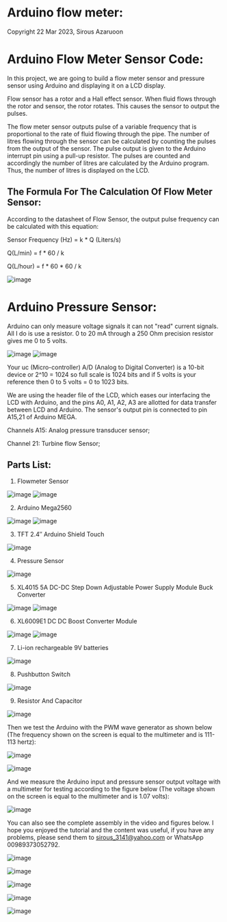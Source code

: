 # Arduino flow meter:

Copyright 22 Mar 2023, Sirous Azaruoon
# Arduino Flow Meter Sensor Code:
In this project, we are going to build a flow meter sensor and pressure sensor using Arduino  and displaying it on a LCD display.

Flow sensor has a rotor and a Hall effect sensor. When fluid flows through the rotor and sensor, the rotor rotates. This causes the sensor to output the pulses.

The flow meter sensor outputs pulse of a variable frequency that is proportional to the rate of fluid flowing through the pipe. The number of litres flowing through the sensor can be calculated by counting the pulses from the output of the sensor. The pulse output is given to the Arduino interrupt pin using a pull-up resistor. The pulses are counted and accordingly the number of litres are calculated by the Arduino program. Thus, the number of litres is displayed on the LCD.
## The Formula For The Calculation Of Flow Meter Sensor:
According to the datasheet of Flow Sensor, the output pulse frequency can be calculated with this equation:

Sensor Frequency (Hz) = k * Q (Liters/s)

Q(L/min) = f * 60 / k

Q(L/hour) = f * 60 * 60 / k

![image](https://user-images.githubusercontent.com/106908138/229242343-df48e5e2-58de-437d-97e2-5cbd5e096c42.png)
# Arduino Pressure Sensor:

Arduino can only measure voltage signals it can not "read" current signals. All I do is use a resistor. 0 to 20 mA through a 250 Ohm precision resistor gives me 0 to 5 volts.

![image](https://user-images.githubusercontent.com/106908138/229244551-a826d671-24ca-4d31-afe2-9419df439f8d.png)
![image](https://user-images.githubusercontent.com/106908138/229244569-e4e287ce-c695-46a2-9edb-ee9f995a873a.png)

Your uc (Micro-controller) A/D (Analog to Digital Converter) is a 10-bit device or 2^10 = 1024 so full scale is 1024 bits and if 5 volts is your reference then 0 to 5 volts = 0 to 1023 bits.

We are using the header file of the LCD, which eases our interfacing the LCD with Arduino, and the pins A0, A1, A2, A3 are allotted for data transfer between LCD and Arduino. The sensor's output pin is connected to pin A15,21 of Arduino MEGA.

Channels A15: Analog pressure transducer sensor;

 Channel 21: Turbine flow Sensor;
 
## Parts List:

1.	Flowmeter Sensor

![image](https://user-images.githubusercontent.com/106908138/229244977-b264f155-a947-484c-b269-514bd0983408.png)
![image](https://user-images.githubusercontent.com/106908138/229244996-9a32e7bb-51c6-4874-9867-4fc976224cc3.png)

2.	Arduino Mega2560

![image](https://user-images.githubusercontent.com/106908138/229245463-b88bd7f1-eefb-465c-b8f0-27ccb06f906b.png)
![image](https://user-images.githubusercontent.com/106908138/229245493-8871a48f-631e-439e-a696-8ab551c009e8.png)

3.	TFT 2.4″ Arduino Shield Touch
 
![image](https://user-images.githubusercontent.com/106908138/229245276-8cff807d-0dbe-4cf2-8106-f3da7cd28276.png)

4.	Pressure Sensor

![image](https://user-images.githubusercontent.com/106908138/229245641-6b652b89-230f-48af-90f9-d6dab95d20f5.png)

5.	XL4015 5A DC-DC Step Down Adjustable Power Supply Module Buck Converter

![image](https://user-images.githubusercontent.com/106908138/229245742-652a53d3-f75f-4b22-8012-f4b93a274213.png)
![image](https://user-images.githubusercontent.com/106908138/229245766-f4fe83c1-7f66-4197-95a8-06a3f7b55655.png)

6.	XL6009E1 DC DC Boost Converter Module

![image](https://user-images.githubusercontent.com/106908138/229245818-b801c9a9-b9e7-4c14-8897-5da0b987ea55.png)
![image](https://user-images.githubusercontent.com/106908138/229245826-cf0b5694-196d-4ca4-b459-c687f7e82d7b.png)

7.	Li-ion rechargeable 9V batteries

![image](https://user-images.githubusercontent.com/106908138/229245961-a1cb2f3d-ede4-4c16-8d97-fdc5813abc74.png)

8.	Pushbutton Switch
 
 ![image](https://user-images.githubusercontent.com/106908138/229246001-5210d04f-531c-46dc-8bba-1fad747c3f4a.png)

 9.	Resistor And Capacitor
  
![image](https://user-images.githubusercontent.com/106908138/229246052-5bda8a08-a5d5-47dd-ace2-bb278dc86c1d.png)
  
Then we test the Arduino with the PWM wave generator as shown below (The frequency shown on 
the screen is equal to the multimeter and is 111-113 hertz):
  
![image](https://user-images.githubusercontent.com/106908138/229246108-1c088999-7648-46d1-8963-c74a44f5dc8f.png)
  
![image](https://user-images.githubusercontent.com/106908138/229246269-021399fb-a720-4164-a50e-4a79f3d1238e.png)
 
And we measure the Arduino input and pressure sensor output voltage with a multimeter for testing according to the figure below (The voltage shown on the screen is equal to the multimeter and is 1.07 volts):  
  
![image](https://user-images.githubusercontent.com/106908138/229246321-ccfbd5a8-6934-4e28-8cef-905e5716f369.png)
  
You can also see the complete assembly in the video and figures below. I hope you enjoyed the tutorial and the content was useful, if you have any problems, please send them to sirous_3141@yahoo.com or WhatsApp 00989373052792.

![image](https://user-images.githubusercontent.com/106908138/229246457-32240157-4142-4d21-b42b-f9d8114aa5d4.png)
  
![image](https://user-images.githubusercontent.com/106908138/229246498-0bb8b5ef-dbf4-4165-b89e-2a64780ab654.png)

![image](https://user-images.githubusercontent.com/106908138/229246526-8b688f19-3750-470f-b04c-d5d60b341d47.png)

![image](https://user-images.githubusercontent.com/106908138/229246553-7a0314dc-b7f7-400c-8ce5-5d38c2dc5c28.png)

![image](https://user-images.githubusercontent.com/106908138/229246577-237fb52d-22ad-440a-a035-8913c3a21df9.png)

  
 
 
 

 
